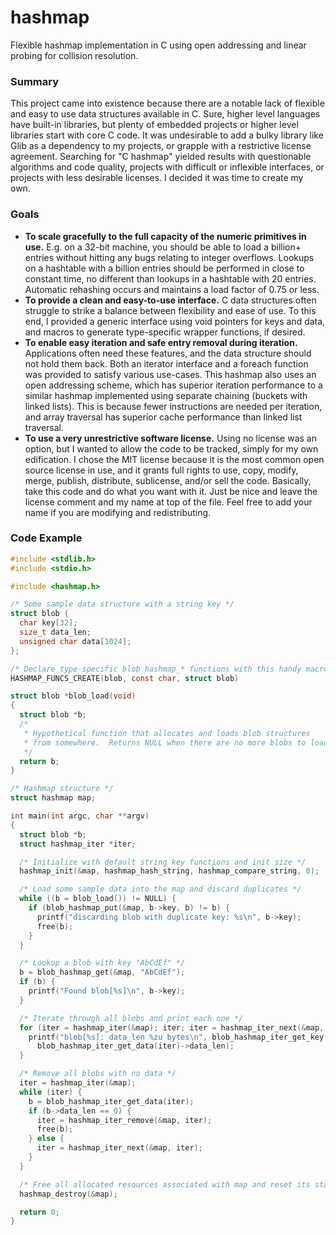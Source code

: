 # hashmap
Flexible hashmap implementation in C using open addressing and linear probing for collision resolution.

### Summary
This project came into existence because there are a notable lack of flexible and easy to use data structures available in C.  Sure, higher level languages have built-in libraries, but plenty of embedded projects or higher level libraries start with core C code.  It was undesirable to add a bulky library like Glib as a dependency to my projects, or grapple with a restrictive license agreement.  Searching for "C hashmap" yielded results with questionable algorithms and code quality, projects with difficult or inflexible interfaces, or projects with less desirable licenses.  I decided it was time to create my own.


### Goals
* **To scale gracefully to the full capacity of the numeric primitives in use.**  E.g. on a 32-bit machine, you should be able to load a billion+ entries without hitting any bugs relating to integer overflows.  Lookups on a hashtable with a billion entries should be performed in close to constant time, no different than lookups in a hashtable with 20 entries.  Automatic rehashing occurs and maintains a load factor of 0.75 or less.
* **To provide a clean and easy-to-use interface.**  C data structures often struggle to strike a balance between flexibility and ease of use.  To this end, I provided a generic interface using void pointers for keys and data, and macros to generate type-specific wrapper functions, if desired.
* **To enable easy iteration and safe entry removal during iteration.**  Applications often need these features, and the data structure should not hold them back.  Both an iterator interface and a foreach function was provided to satisfy various use-cases.  This hashmap also uses an open addressing scheme, which has superior iteration performance to a similar hashmap implemented using separate chaining (buckets with linked lists).  This is because fewer instructions are needed per iteration, and array traversal has superior cache performance than linked list traversal.
* **To use a very unrestrictive software license.**  Using no license was an option, but I wanted to allow the code to be tracked, simply for my own edification.  I chose the MIT license because it is the most common open source license in use, and it grants full rights to use, copy, modify, merge, publish, distribute, sublicense, and/or sell the code.  Basically, take this code and do what you want with it.  Just be nice and leave the license comment and my name at top of the file.  Feel free to add your name if you are modifying and redistributing.

### Code Example
```C
#include <stdlib.h>
#include <stdio.h>

#include <hashmap.h>

/* Some sample data structure with a string key */
struct blob {
  char key[32];
  size_t data_len;
  unsigned char data[1024];
};

/* Declare type-specific blob_hashmap_* functions with this handy macro */
HASHMAP_FUNCS_CREATE(blob, const char, struct blob)

struct blob *blob_load(void)
{
  struct blob *b;
  /*
   * Hypothetical function that allocates and loads blob structures
   * from somewhere.  Returns NULL when there are no more blobs to load.
   */
  return b;
}

/* Hashmap structure */
struct hashmap map;

int main(int argc, char **argv)
{
  struct blob *b;
  struct hashmap_iter *iter;

  /* Initialize with default string key functions and init size */
  hashmap_init(&map, hashmap_hash_string, hashmap_compare_string, 0);

  /* Load some sample data into the map and discard duplicates */
  while ((b = blob_load()) != NULL) {
    if (blob_hashmap_put(&map, b->key, b) != b) {
      printf("discarding blob with duplicate key: %s\n", b->key);
      free(b);
    }
  }

  /* Lookup a blob with key "AbCdEf" */
  b = blob_hashmap_get(&map, "AbCdEf");
  if (b) {
    printf("Found blob[%s]\n", b->key);
  }

  /* Iterate through all blobs and print each one */
  for (iter = hashmap_iter(&map); iter; iter = hashmap_iter_next(&map, iter)) {
    printf("blob[%s]: data_len %zu bytes\n", blob_hashmap_iter_get_key(iter),
      blob_hashmap_iter_get_data(iter)->data_len);
  }

  /* Remove all blobs with no data */
  iter = hashmap_iter(&map);
  while (iter) {
    b = blob_hashmap_iter_get_data(iter);
    if (b->data_len == 0) {
      iter = hashmap_iter_remove(&map, iter);
      free(b);
    } else {
      iter = hashmap_iter_next(&map, iter);
    }
  }

  /* Free all allocated resources associated with map and reset its state */
  hashmap_destroy(&map);

  return 0;
}

```
